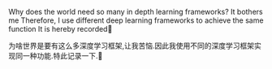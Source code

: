Why does the world need so many in depth learning frameworks? It bothers me Therefore, I use different deep learning frameworks to achieve the same function It is hereby recorded:triumph:

为啥世界是要有这么多深度学习框架,让我苦恼.因此我使用不同的深度学习框架实现同一种功能.特此记录一下.:triumph:
